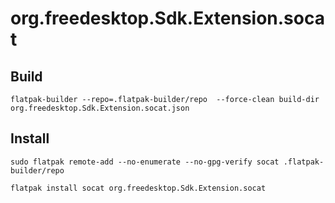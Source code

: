# org.freedesktop.Sdk.Extension.socat

## Build

```
flatpak-builder --repo=.flatpak-builder/repo  --force-clean build-dir org.freedesktop.Sdk.Extension.socat.json
```

## Install

```
sudo flatpak remote-add --no-enumerate --no-gpg-verify socat .flatpak-builder/repo

flatpak install socat org.freedesktop.Sdk.Extension.socat
```
